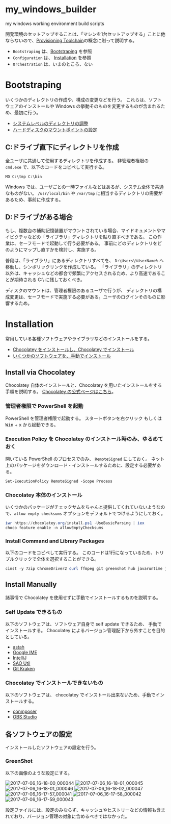 # my_windows_builder
my windows working environment build scripts

開発環境のセットアップすることは、「マシンを1台セットアップする」ことに他ならないので、[Provisioning Toolchain](https://conferences.oreilly.com/velocity/velocity-mar2010/public/schedule/detail/14180)の概念に則って説明する。

* `Bootstraping` は、[Bootstraping](#bootstraping) を参照
* `Configuration` は、 [Installation](#installation) を参照
* `Orchestration` は、いまのところ、ない

# Bootstraping
いくつかのディレクトリの作成や、構成の変更などを行う。
これらは、ソフトウェアのインストールや Windows の挙動そのものを変更するものが含まれるため、最初に行う。

* [システムレベルのディレクトリの調整](#cドライブ直下にディレクトリを作成)
* [ハードディスクのマウントポイントの設定](#dドライブがある場合)

## C:ドライブ直下にディレクトリを作成
全ユーザに共通して使用するディレクトリを作成する。
非管理者権限の `cmd.exe` で、以下のコードをコピペして実行する。

`MD C:\tmp C:\bin`

Windows では、ユーザごとの一時ファイルなどはあるが、システム全体で共通なものがない。
`/usr/local/bin` や `/var/tmp` に相当するディレクトリの需要があるため、事前に作成する。

## D:ドライブがある場合
もし、複数台の補助記憶装置がマウントされている場合、マイドキュメントやマイピクチャなどの「ライブラリ」ディレクトリを貼り直すべきである。
この作業は、セーフモードで起動して行う必要がある。
事前にどのディレクトリをどのようにマップし直すかを検討し、実施する。

普段は、「ライブラリ」にあるディレクトリすべてを、 `D:\Users\%UserName%` へ移動し、シンボリックリンクを作成している。
「ライブラリ」のディレクトリ以外は、キャッシュなどの都合で頻繁にアクセスされるため、より高速であることが期待される C:\ に残しておくべき。

ディスクのマウントは、管理者権限のあるユーザで行うが、
ディレクトリの構成変更は、セーフモードで実施する必要がある。ユーザのログインそのものに影響するため。

# Installation
常用している各種ソフトウェアやライブラリなどのインストールをする。

* [Chocolatey をインストールし、Chocolatey でインストール](#install-via-chocolatey)
* [いくつかのソフトウェアを、手動でインストール](#install-manually)

## Install via Chocolatey
Chocolatey 自体のインストールと、Chocolatey を用いたインストールをする手順を説明する。
[Chocolatey の公式ページはこちら](https://chocolatey.org/install)。

### 管理者権限で PowerShell を起動
PowerShell を管理者権限で起動する。
スタートボタンを右クリック もしくは <kbd>Win</kbd> + <kbd>x</kbd> から起動できる。

### Execution Policy を Chocolatey のインストール時のみ、ゆるめておく
開いている PowerShell のプロセスでのみ、 `RemoteSigned` にしておく。
ネット上のパッケージをダウンロード・インストールするために、設定する必要がある。

```posershell
Set-ExecutionPolicy RemoteSigned -Scope Process
```

### Chocolatey 本体のインストール
いくつかのパッケージがチェックサムをちゃんと提供してくれていないようなので、`allow empty checksums` オプションをデフォルトでつけるようにしておく。

```powershell
iwr https://chocolatey.org/install.ps1 -UseBasicParsing | iex
choco feature enable -n allowEmptyChecksums
```

### Install Command and Library Packages
以下のコードをコピペして実行する。
このコードは1行になっているため、トリプルクリックで全体を選択することができる。

```powershell
cinst -y 7zip ChromeDriver2 curl ffmpeg git greenshot hub javaruntime jdk8 linkshellextension mysql MySql.Utilities mysql.workbench nodejs notepadplusplus plantuml php putty.portable python rsync ruby screentogif SQLite sqlite.analyzer sqlite.shell sysinternals vagrant virtualbox vlc wget whois winmerge-jp wireshark yumi
```

## Install Manually
諸事情で Chocolatey を使用せずに手動でインストールするものを説明する。

### Self Update できるもの
以下のソフトウェアは、ソフトウェア自身で self update できるため、 手動でインストールする。
Chocolatey によるバージョン管理配下から外すことを目的としている。

* [astah](http://astah.change-vision.com/ja/)
* [Google IME](https://www.google.co.jp/ime/)
* [IntelliJ](https://www.jetbrains.com/)
* [SAO Util](http://www.gpbeta.com/ja/post/develop/sao-utils/)
* [Git Kraken](https://www.gitkraken.com/)

### Chocolatey でインストールできないもの
以下のソフトウェアは、 chocolatey でインストール出来ないため、手動でインストールする。

* [conmposer](https://getcomposer.org/)
* [OBS Studio](https://obsproject.com/)

## 各ソフトウェアの設定
インストールしたソフトウェアの設定を行う。

### GreenShot
以下の画像のような設定にする。

![2017-07-06_16-18-00_000044](https://user-images.githubusercontent.com/2140131/27899813-bd16fd68-6266-11e7-8be6-c6d1a3ca7759.png)
![2017-07-06_16-18-01_000045](https://user-images.githubusercontent.com/2140131/27899815-bd1f0468-6266-11e7-8a1e-03e066817dd4.png)
![2017-07-06_16-18-01_000046](https://user-images.githubusercontent.com/2140131/27899814-bd1ab778-6266-11e7-8328-904da78d991f.png)
![2017-07-06_16-18-02_000047](https://user-images.githubusercontent.com/2140131/27899816-bd35786a-6266-11e7-978f-dc302d86a731.png)
![2017-07-06_16-17-57_000041](https://user-images.githubusercontent.com/2140131/27899817-bd3791c2-6266-11e7-8151-936a6bd6aa97.png)
![2017-07-06_16-17-58_000042](https://user-images.githubusercontent.com/2140131/27899818-bd3a17ee-6266-11e7-9e18-df942ed158d1.png)
![2017-07-06_16-17-59_000043](https://user-images.githubusercontent.com/2140131/27899819-bd3b0dd4-6266-11e7-910c-cecc068a68e0.png)


設定ファイルには、設定のみならず、キャッシュやヒストリーなどの情報も含まれており、バージョン管理の対象に含めるべきではなかった。

